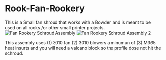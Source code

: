 # Rook-Fan-Rookery
This is a Small fan shroud that works with a Bowden and is meant to be used on all rooks /or other small printer projects.  
![Fan Rookery Schroud Assembly](https://user-images.githubusercontent.com/119429729/213877716-7ed98d06-85fa-4fbf-92b8-d1ee60144bef.png)
![Fan Rookery Schroud Assembly 2](https://user-images.githubusercontent.com/119429729/213877703-43b585a7-bc6b-4a8d-99b4-7815384ce494.png)

This assembly uses (1) 3010 fan (2) 3010 blowers a minumun of (3) M3*6*5 heat insurts and you will need a valcano block so the profile dose not hit the schroud. 
